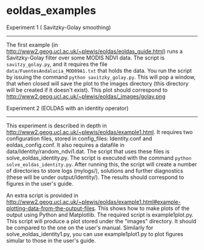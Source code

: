 eoldas_examples
===============

Experiment 1 ( Savitzky-Golay smoothing)
***************************************************

The first example (in http://www2.geog.ucl.ac.uk/~plewis/eoldas/eoldas_guide.html) runs a Savitzky-Golay filter over some MODIS NDVI data. The script is ``savitzy_golay.py``, and it requires the file ``data/FuentesAndalucia_MOD09A1.txt`` that holds the data. You run the script by issuing the command ``python savitzky_golay.py``. This will pop a window, that when closed will save the plot to the images directory (this directory will be created if it doesn't exist). This plot should correspond to http://www2.geog.ucl.ac.uk/~plewis/eoldas/_images/golay.png

Experiment 2 (EOLDAS with an identity operator)
*************************************************

This experiment is described in depth in http://www2.geog.ucl.ac.uk/~plewis/eoldas/example1.html. It requires two configuration files, stored in config_files: Identity.conf and eoldas_config.conf. It also requires a datafile in data/Identity/random_ndvi1.dat. The script that uses these files is solve_eoldas_identity.py. The script is executed with the command ``python solve_eoldas_identity.py``. After running this, the script will create a number of directories to store logs (mylogs/), solutions and further diagnostics (these will be under output/Identity/). The results should correspond to figures in the user's guide.

An extra script is provided in http://www2.geog.ucl.ac.uk/~plewis/eoldas/example1.html#example-plotting-data-from-the-output-files. This shows how to make plots of the output using Python and Matplotlib. The required script is example1plot.py. This script will produce a plot stored under the "images" directory. It should be compared to the one on the user's manual. Similarly for solve_eoldas_identity1.py, you can use example1plot1.py to plot figures simular to those in the user's guide.


